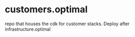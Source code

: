 # customers.optimal
repo that houses the cdk for customer stacks. Deploy after infrastructure.optimal
